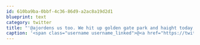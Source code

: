 ```yaml
---
id: 610ba9ba-0bbf-4c36-86d9-a2ac8a19d2d1
blueprint: text
category: twitter
title: "'@ajordens us too. We hit up golden gate park and haight today, how about you guys?"
caption: '<span class="username username_linked">@<a href="https://twitter.com/ajordens" title="Adam Jordens">ajordens</a></span> us too. We hit up golden gate park and haight today, how about you guys?'
---
```


